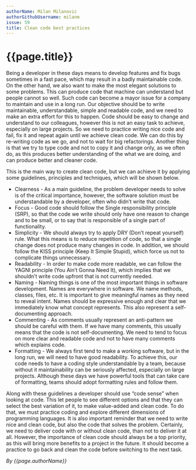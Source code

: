```yaml
---
authorName: Milan Milanovic
authorGithubUsername: milanm
issue: 59
title: Clean code best practices
---
```

# {{page.title}}

Being a developer in these days means to develop features and fix bugs sometimes in a fast pace, which may result in a badly maintainable code. On the other hand, we also want to make the most elegant solutions to some problems. This can produce code that machine can understand but people cannot so well. Such code can become a mayor issue for a company to maintain and use in a long run. 
Our objective should be to write maintainable, understandable, simple and readable code, and we need to make an extra effort for this to happen. Code should be easy to change and understand to our colleagues, however this is not an easy task to achieve, especially on large projects. So we need to practice writing nice code and fail, fix it and repeat again until we achieve clean code. We can do this by re-writing code as we go, and not to wait for big refactorings. Another thing is that we try to type code and not to copy it and change only, as we often do, as this produces better understanding of the what we are doing, and can produce better and cleaner code.

This is the main way to create clean code, but we can achieve it  by applying some guidelines, principles and techniques, which will be shown below.

*	Clearness - As a main guideline, the problem developer needs to solve is of the critical importance, however, the software solution must be understandable by a developer, often who didn’t write that code. 
*	Focus - Good code should follow the Single responsibility principle (SRP), so that the code we write should only have one reason to change and to be small, or to say that is responsible of a single part of functionality. 
*	Simplicity - We should always try to apply DRY (Don’t repeat yourself) rule. What this means is to reduce repetition of code, so that a single change does not produce many changes in code. In addition, we should follow the KISS principle (Keep It Simple Stupid), which force us not to complicate things unnecessary.
*	Readability - In order to make code more readable, we can follow the YAGNI principle (You Ain’t Gonna Need It), which implies that we shouldn’t write code upfront that is not currently needed.
*	Naming - Naming things is one of the most important things in software development. Names are everywhere in software. We name methods, classes, files, etc. It is important to give meaningful names as they need to reveal intent. Names should be expressive enough and clear that we immediately know what concept represents. This also represent a self-documenting approach.
*	Commenting - As comments usually represent an anti-pattern we should be careful with them. If we have many comments, this usually means that the code is not self-documenting. We need to tend to focus on more clear and readable code and not to have many comments which explains code.
*	Formatting - We always first tend to make a working software, but in the long run, we will need to have good readability. To achieve this, our code needs to have a coding style understandable by a team, because without it maintainability can be seriously affected, especially on large projects. Although these days we have powerful tools that can take care of formatting, teams should adopt formatting rules and follow them.

Along with these guidelines a developer should use “code sense” when looking at code. This let people to see different options and that they can select the best variation of it, to make value-added and clean code. To do that, we must practice coding and explore different dimensions of programming languages. 
It is also important reminder that we need to write nice and clean code, but also the code that solves the problem. Certainly, we need to deliver code with or without clean code, than not to deliver it at all. However, the importance of clean code should always be a top priority, as this will bring more benefits to a project in the future. It should become a practice to go back and clean the code before switching to the next task.

*By {{page.authorName}}*